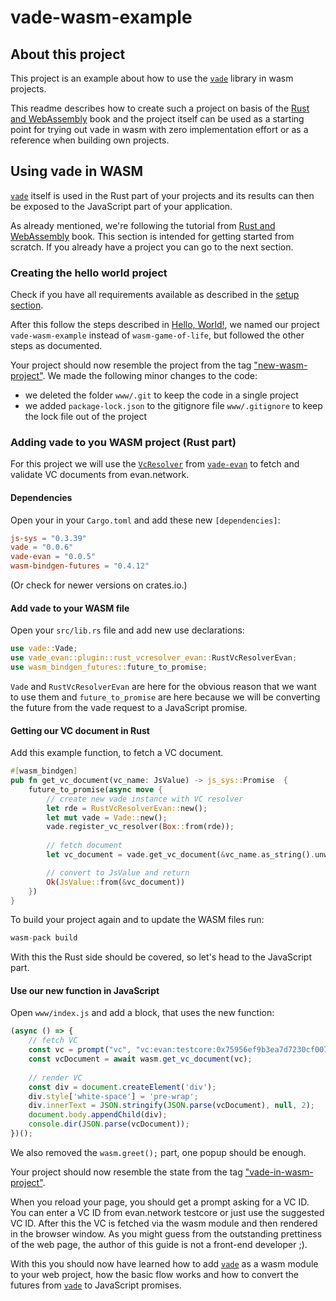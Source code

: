 # vade-wasm-example
## About this project
This project is an example about how to use the [`vade`] library in wasm projects.

This readme describes how to create such a project on basis of the [Rust and WebAssembly] book and the project itself can be used as a starting point for trying out vade in wasm with zero implementation effort or as a reference when building own projects.

## Using vade in WASM
[`vade`] itself is used in the Rust part of your projects and its results can then be exposed to the JavaScript part of your application.

As already mentioned, we're following the tutorial from [Rust and WebAssembly] book. This section is intended for getting started from scratch. If you already have a project you can go to the next section.

### Creating the hello world project

Check if you have all requirements available as described in the [setup section].

After this follow the steps described in [Hello, World!], we named our project `vade-wasm-example` instead of `wasm-game-of-life`, but followed the other steps as documented.

Your project should now resemble the project from the tag ["new-wasm-project"]. We made the following minor changes to the code:

- we deleted the folder `www/.git` to keep the code in a single project
- we added `package-lock.json` to the gitignore file `www/.gitignore` to keep the lock file out of the project

### Adding vade to you WASM project (Rust part)
For this project we will use the [`VcResolver`] from [`vade-evan`] to fetch and validate VC documents from evan.network.

#### Dependencies
Open your in your `Cargo.toml` and add these new `[dependencies]`:

```toml
js-sys = "0.3.39"
vade = "0.0.6"
vade-evan = "0.0.5"
wasm-bindgen-futures = "0.4.12"
```
(Or check for newer versions on crates.io.)

#### Add vade to your WASM file
Open your `src/lib.rs` file and add new use declarations:

```rust
use vade::Vade;
use vade_evan::plugin::rust_vcresolver_evan::RustVcResolverEvan;
use wasm_bindgen_futures::future_to_promise;
```

`Vade` and `RustVcResolverEvan` are here for the obvious reason that we want to use them and `future_to_promise` are here because we will be converting the future from the vade request to a JavaScript promise.

#### Getting our VC document in Rust

Add this example function, to fetch a VC document.

```rust
#[wasm_bindgen]
pub fn get_vc_document(vc_name: JsValue) -> js_sys::Promise  {
    future_to_promise(async move {
        // create new vade instance with VC resolver
        let rde = RustVcResolverEvan::new();
        let mut vade = Vade::new();
        vade.register_vc_resolver(Box::from(rde));
    
        // fetch document
        let vc_document = vade.get_vc_document(&vc_name.as_string().unwrap()).await.unwrap();

        // convert to JsValue and return
        Ok(JsValue::from(&vc_document))
    })
}
```

To build your project again and to update the WASM files run:

```rust
wasm-pack build
```

With this the Rust side should be covered, so let's head to the JavaScript part.

#### Use our new function in JavaScript

Open `www/index.js` and add a block, that uses the new function:

```js
(async () => {
    // fetch VC
    const vc = prompt("vc", "vc:evan:testcore:0x75956ef9b3ea7d7230cf007b8ee042bcaa2a4dad8c043fa77ecf51262ee4f7a9");
    const vcDocument = await wasm.get_vc_document(vc);
    
    // render VC
    const div = document.createElement('div');
    div.style['white-space'] = 'pre-wrap';
    div.innerText = JSON.stringify(JSON.parse(vcDocument), null, 2);
    document.body.appendChild(div);
    console.dir(JSON.parse(vcDocument));
})();
```

We also removed the `wasm.greet();` part, one popup should be enough.

Your project should now resemble the state from the tag ["vade-in-wasm-project"].

When you reload your page, you should get a prompt asking for a VC ID. You can enter a VC ID from evan.network testcore or just use the suggested VC ID. After this the VC is fetched via the wasm module and then rendered in the browser window. As you might guess from the outstanding prettiness of the web page, the author of this guide is not a front-end developer ;).

With this you should now have learned how to add [`vade`] as a wasm module to your web project, how the basic flow works and how to convert the futures from [`vade`] to JavaScript promises.

["new-wasm-project"]: https://github.com/evannetwork/vade-wasm-example/tree/new-wasm-project
["vade-in-wasm-project"]: https://github.com/evannetwork/vade-wasm-example/tree/vade-in-wasm-project
[`vade-evan`]: https://docs.rs/vade-evan
[`vade`]: https://docs.rs/vade
[`VcResolver`]: https://docs.rs/vade-evan/*/vade_evan/plugin/rust_vcresolver_evan/struct.RustVcResolverEvan.html
[Hello, World!]: https://rustwasm.github.io/book/game-of-life/hello-world.html
[Rust and WebAssembly]: https://rustwasm.github.io/book
[setup section]: https://rustwasm.github.io/book/game-of-life/setup.html
